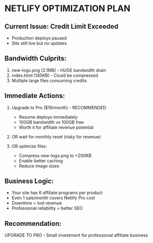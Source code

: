 # NETLIFY OPTIMIZATION PLAN

## Current Issue: Credit Limit Exceeded
- Production deploys paused
- Site still live but no updates

## Bandwidth Culprits:
1. new-logo.png (2.1MB) - HUGE bandwidth drain
2. index.html (145KB) - Could be compressed
3. Multiple large files consuming credits

## Immediate Actions:
1. Upgrade to Pro ($19/month) - RECOMMENDED
   - Resume deploys immediately
   - 100GB bandwidth vs 100GB free
   - Worth it for affiliate revenue potential

2. OR wait for monthly reset (risky for revenue)

3. OR optimize files:
   - Compress new-logo.png to <200KB
   - Enable better caching
   - Reduce image sizes

## Business Logic:
- Your site has 6 affiliate programs per product
- Even 1 sale/month covers Netlify Pro cost
- Downtime = lost revenue
- Professional reliability = better SEO

## Recommendation: 
UPGRADE TO PRO - Small investment for professional affiliate business